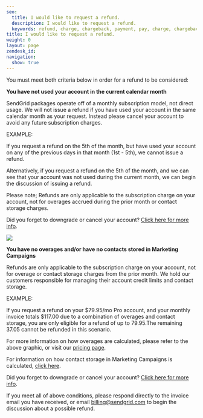 ```yaml
---
seo:
  title: I would like to request a refund.
  description: I would like to request a refund.
  keywords: refund, charge, chargeback, payment, pay, charge, chargeback, forgot, cancel, accidentally
title: I would like to request a refund.
weight: 0
layout: page
zendesk_id: 
navigation:
  show: true
---
```

 You must meet both criteria below in order for a refund to be considered:

**You have not used your account in the current calendar month** 

SendGrid packages operate off of a monthly subscription model, not direct usage. We will not issue a refund if you have used your account in the same calendar month as your request. Instead please cancel your account to avoid any future subscription charges.

EXAMPLE:

If you request a refund on the 5th of the month, but have used your account on any of the previous days in that month (1st - 5th), we cannot issue a refund. 

Alternatively, if you request a refund on the 5th of the month, and we can see that your account was not used during the current month, we can begin the discussion of issuing a refund. 

Please note; Refunds are only applicable to the subscription charge on your account, not for overages accrued during the prior month or contact storage charges. 

Did you forget to downgrade or cancel your account? [Click here for more info]({{root_url}}/Classroom/Basics/Billing/forgot_to_cancel_or_upgrade.html). 

 
 ![]({{root_url}}/images/pricing_grid.png) 
 

**You have no overages and/or have no contacts stored in Marketing Campaigns**

Refunds are only applicable to the subscription charge on your account, not for overage or contact storage charges from the prior month. We hold our customers responsible for managing their account credit limits and contact storage.

EXAMPLE:

If you request a refund on your $79.95/mo Pro account, and your monthly invoice totals $117.00 due to a combination of overages and contact storage, you are only eligible for a refund of up to 79.95.The remaining 37.05 cannot be refunded in this scenario.


For more information on how overages are calculated, please refer to the above graphic, or visit our [pricing page](https://sendgrid.com/pricing). 

For information on how contact storage in Marketing Campaigns is calculated, [click here]({{root_url}}/Classroom/Basics/Billing/how_does_billing_work_for_marketing_campaigns.html). 

Did you forget to downgrade or cancel your account? [Click here for more info]({{root_url}}/Classroom/Basics/Billing/forgot_to_cancel_or_upgrade.html). 

 

If you meet all of above conditions, please respond directly to the invoice email you have received, or email [billing@sendgrid.com](mailto:billing@sendgrid.com) to begin the discussion about a possible refund. 

 
